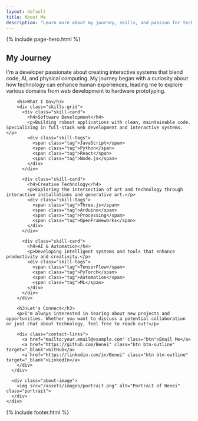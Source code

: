 ```yaml
---
layout: default
title: About Me
description: "Learn more about my journey, skills, and passion for technology"
---
```


{% include page-hero.html %}

<section class="about-section fade-in">
  <div class="container">
    <div class="about-grid">
      <div class="about-content">
        <h2>My Journey</h2>
        <p>I'm a developer passionate about creating interactive systems that blend code, AI, and physical computing. My journey began with a curiosity about how technology can enhance human experiences, leading me to explore various domains from web development to hardware prototyping.</p>
        
        <h3>What I Do</h3>
        <div class="skills-grid">
          <div class="skill-card">
            <h4>Software Development</h4>
            <p>Building robust applications with clean, maintainable code. Specializing in full-stack web development and interactive systems.</p>
            <div class="skill-tags">
              <span class="tag">JavaScript</span>
              <span class="tag">Python</span>
              <span class="tag">React</span>
              <span class="tag">Node.js</span>
            </div>
          </div>
          
          <div class="skill-card">
            <h4>Creative Technology</h4>
            <p>Exploring the intersection of art and technology through interactive installations and generative art.</p>
            <div class="skill-tags">
              <span class="tag">Three.js</span>
              <span class="tag">Arduino</span>
              <span class="tag">Processing</span>
              <span class="tag">OpenFrameworks</span>
            </div>
          </div>
          
          <div class="skill-card">
            <h4>AI & Automation</h4>
            <p>Developing intelligent systems and tools that enhance productivity and creativity.</p>
            <div class="skill-tags">
              <span class="tag">TensorFlow</span>
              <span class="tag">PyTorch</span>
              <span class="tag">Automation</span>
              <span class="tag">ML</span>
            </div>
          </div>
        </div>
        
        <h3>Let's Connect</h3>
        <p>I'm always interested in hearing about new projects and opportunities. Whether you want to discuss a potential collaboration or just chat about technology, feel free to reach out!</p>
        
        <div class="contact-links">
          <a href="mailto:your.email@example.com" class="btn">Email Me</a>
          <a href="https://github.com/Benei" class="btn btn-outline" target="_blank">GitHub</a>
          <a href="https://linkedin.com/in/Benei" class="btn btn-outline" target="_blank">LinkedIn</a>
        </div>
      </div>
      
      <div class="about-image">
        <img src="/assets/images/portrait.png" alt="Portrait of Benei" class="portrait">
      </div>
    </div>
  </div>
</section>

<script src="{{ '/assets/js/nav-scroll.js' | relative_url }}" defer></script>
<script src="{{ '/assets/js/scroll-reveal.js' | relative_url }}" defer></script>
<script src="{{ '/assets/js/dark-mode.js' | relative_url }}" defer></script>

{% include footer.html %} 